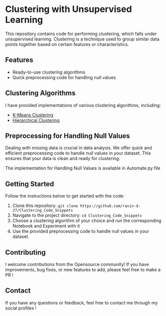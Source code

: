<!DOCTYPE html>
<html>
<head>
</head>
<body>
    <h1>Clustering with Unsupervised Learning</h1>
    
<p>This repository contains code for performing clustering, which falls under unsupervised learning. Clustering is a technique used to group similar data points together based on certain features or characteristics.</p>
    
<h2>Features</h2>
    <ul>
        <li>Ready-to-use clustering algorithms</li>
        <li>Quick preprocessing code for handling null values</li>
    </ul>
    
<h2>Clustering Algorithms</h2>
    <p>I have provided implementations of various clustering algorithms, including:</p>
    <ul>
        <li><a href="https://scikit-learn.org/stable/modules/generated/sklearn.cluster.KMeans.html">K-Means Clustering</a></li>
        <li><a href="https://scikit-learn.org/stable/modules/clustering.html#id11">Hierarchical Clustering</a></li>
        <!-- Add more clustering algorithms as needed -->
    </ul>
    
<h2>Preprocessing for Handling Null Values</h2>
    <p>Dealing with missing data is crucial in data analysis. We offer quick and efficient preprocessing code to handle null values in your dataset. This ensures that your data is clean and ready for clustering.</p>
    <p>The implementation for Handling Null Values is available in Automate.py file</p>
    
<h2>Getting Started</h2>
    <p>Follow the instructions below to get started with the code:</p>
    <ol>
        <li>Clone this repository: <code>git clone https://github.com/ravin-d-27/Clustering_Code_Snippets</code></li>
        <li>Navigate to the project directory: <code>cd Clustering_Code_Snippets</code></li>
        <li>Choose a clustering algorithm of your choice and run the corresponding Notebook and Experiment with it</li>
        <li>Use the provided preprocessing code to handle null values in your dataset.</li>
    </ol>
    
<h2>Contributing</h2>
    <p>I welcome contributions from the Opensource community! If you have improvements, bug fixes, or new features to add, please feel free to make a PR !</p>
    
<h2>Contact</h2>
    <p>If you have any questions or feedback, feel free to contact me through my social profiles !</p>
</body>
</html>
